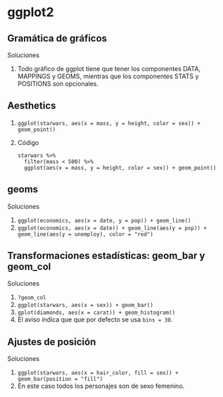 # ggplot2

## Gramática de gráficos

Soluciones

1. Todo gráfico de ggplot tiene que tener los componentes DATA, MAPPINGS y GEOMS, mientras que los componentes STATS y POSITIONS son opcionales.

## Aesthetics

1. `ggplot(starwars, aes(x = mass, y = height, color = sex)) + geom_point()`
2. Código

   ```{r}
   starwars %>%
     filter(mass < 500) %>%
     ggplot(aes(x = mass, y = height, color = sex)) + geom_point()
   ```

## geoms

Soluciones

1. `ggplot(economics, aes(x = date, y = pop)) + geom_line()`
2. `ggplot(economics, aes(x = date)) + geom_line(aes(y = pop)) + geom_line(aes(y = unemploy), color = "red")`

## Transformaciones estadísticas: geom_bar y geom_col

Soluciones

1. `?geom_col`
2. `ggplot(starwars, aes(x = sex)) + geom_bar()`
3. `gplot(diamonds, aes(x = carat)) + geom_histogram()`
4. El aviso indica que que por defecto se usa `bins = 30`.

## Ajustes de posición

Soluciones

1. `ggplot(starwars, aes(x = hair_color, fill = sex)) + geom_bar(position = "fill")`
2. En este caso todos los personajes son de sexo femenino.
